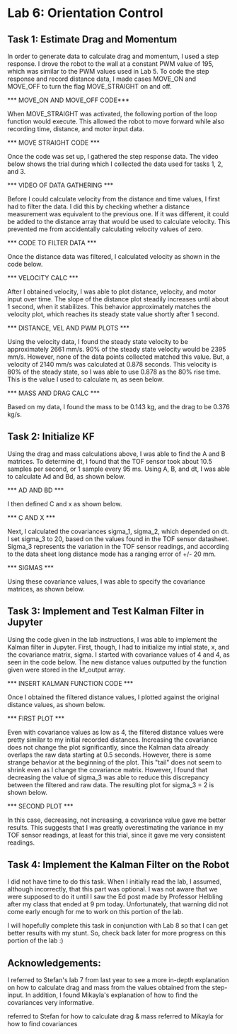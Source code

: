# Lab 6: Orientation Control 

## Task 1: Estimate Drag and Momentum 

In order to generate data to calculate drag and momentum, I used a step response. I drove the robot to the wall at a constant PWM value of 195, which was similar to the PWM values used in Lab 5. To code the step response and record distance data, I made cases MOVE_ON and MOVE_OFF to turn the flag MOVE_STRAIGHT on and off. 

*** MOVE_ON AND MOVE_OFF CODE***

When MOVE_STRAIGHT was activated, the following portion of the loop function would execute. This allowed the robot to move forward while also recording time, distance, and motor input data. 

*** MOVE STRAIGHT CODE ***

Once the code was set up, I gathered the step response data. The video below shows the trial during which I collected the data used for tasks 1, 2, and 3. 

*** VIDEO OF DATA GATHERING ***

Before I could calculate velocity from the distance and time values, I first had to filter the data. I did this by checking whether a distance measurement was equivalent to the previous one. If it was different, it could be added to the distance array that would be used to calculate velocity. This prevented me from accidentally calculating velocity values of zero. 

*** CODE TO FILTER DATA ***

Once the distance data was filtered, I calculated velocity as shown in the code below.

*** VELOCITY CALC ***

After I obtained velocity, I was able to plot distance, velocity, and motor input over time. The slope of the distance plot steadily increases until about 1 second, when it stabilizes. This behavior approximately matches the velocity plot, which reaches its steady state value shortly after 1 second. 

*** DISTANCE, VEL AND PWM PLOTS ***

Using the velocity data, I found the steady state velocity to be approximately 2661 mm/s. 90% of the steady state velocity would be 2395 mm/s. However, none of the data points collected matched this value. But, a velocity of 2140 mm/s was calculated at 0.878 seconds. This velocity is 80% of the steady state, so I was able to use 0.878 as the 80% rise time. This is the value I used to calculate m, as seen below. 

*** MASS AND DRAG CALC ***

Based on my data, I found the mass to be 0.143 kg, and the drag to be 0.376 kg/s.

## Task 2: Initialize KF

Using the drag and mass calculations above, I was able to find the A and B matrices. To determine dt, I found that the TOF sensor took about 10.5 samples per second, or 1 sample every 95 ms. Using A, B, and dt, I was able to calculate Ad and Bd, as shown below.

*** AD AND BD ***

I then defined C and x as shown below. 

*** C AND X ***

Next, I calculated the covariances sigma_1, sigma_2, which depended on dt. I set sigma_3 to 20, based on the values found in the TOF sensor datasheet. Sigma_3 represents the variation in the TOF sensor readings, and according to the data sheet long distance mode has a ranging error of +/- 20 mm. 

*** SIGMAS *** 

Using these covariance values, I was able to specify the covariance matrices, as shown below. 

## Task 3: Implement and Test Kalman Filter in Jupyter 

Using the code given in the lab instructions, I was able to implement the Kalman filter in Jupyter. First, though, I had to initialize my intial state, x, and the covariance matrix, sigma. I started with covariance values of 4 and 4, as seen in the code below. The new distance values outputted by the function given were stored in the kf_output array. 

*** INSERT KALMAN FUNCTION CODE ***

Once I obtained the filtered distance values, I plotted against the original distance values, as shown below. 

*** FIRST PLOT ***

Even with covariance values as low as 4, the filtered distance values were pretty similar to my initial recorded distances. Increasing the covariance does not change the plot significantly, since the Kalman data already overlaps the raw data starting at 0.5 seconds. However, there is some strange behavior at the beginning of the plot. This "tail" does not seem to shrink even as I change the covariance matrix. However, I found that decreasing the value of sigma_3 was able to reduce this discrepancy between the filtered and raw data. The resulting plot for sigma_3 = 2 is shown below. 

*** SECOND PLOT *** 

In this case, decreasing, not increasing, a covariance value gave me better results. This suggests that I was greatly overestimating the variance in my TOF sensor readings, at least for this trial, since it gave me very consistent readings.


## Task 4: Implement the Kalman Filter on the Robot

I did not have time to do this task. When I initially read the lab, I assumed, although incorrectly, that this part was optional. I was not aware that we were supposed to do it until I saw the Ed post made by Professor Helbling after my class that ended at 9 pm today. Unfortunately, that warning did not come early enough for me to work on this portion of the lab.

I will hopefully complete this task in conjunction with Lab 8 so that I can get better results with my stunt. So, check back later for more progress on this portion of the lab :)

## Acknowledgements: 
I referred to Stefan's lab 7 from last year to see a more in-depth explanation on how to calculate drag and mass from the values obtained from the step-input. In addition, I found Mikayla's explanation of how to find the covariances very informative. 


referred to Stefan for how to calculate drag & mass
referred to Mikayla for how to find covariances
